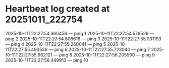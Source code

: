 # Heartbeat log created at 20251011_222754
2025-10-11T22:27:54.360456 — ping 1
2025-10-11T22:27:54.579529 — ping 2
2025-10-11T22:27:54.806618 — ping 3
2025-10-11T22:27:55.031193 — ping 4
2025-10-11T22:27:55.260041 — ping 5
2025-10-11T22:27:55.493536 — ping 6
2025-10-11T22:27:55.723040 — ping 7
2025-10-11T22:27:55.962121 — ping 8
2025-10-11T22:27:56.205590 — ping 9
2025-10-11T22:27:56.449913 — ping 10
